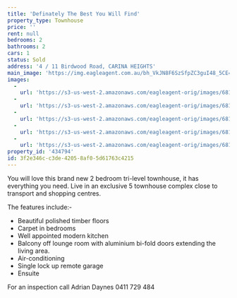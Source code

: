```yaml
---
title: 'Definately The Best You Will Find'
property_type: Townhouse
price: ''
rent: null
bedrooms: 2
bathrooms: 2
cars: 1
status: Sold
address: '4 / 11 Birdwood Road, CARINA HEIGHTS'
main_image: 'https://img.eagleagent.com.au/bh_VkJN8F6SzSfpZC3guI48_5CE=/1280x854/smart/https://s3-us-west-2.amazonaws.com/eagleagent-orig/images/6818048/103965380-image-M.jpg'
images:
  -
    url: 'https://s3-us-west-2.amazonaws.com/eagleagent-orig/images/6818052/103965380-image-D.jpg'
  -
    url: 'https://s3-us-west-2.amazonaws.com/eagleagent-orig/images/6818051/103965380-image-C.jpg'
  -
    url: 'https://s3-us-west-2.amazonaws.com/eagleagent-orig/images/6818050/103965380-image-B.jpg'
  -
    url: 'https://s3-us-west-2.amazonaws.com/eagleagent-orig/images/6818049/103965380-image-A.jpg'
  -
    url: 'https://s3-us-west-2.amazonaws.com/eagleagent-orig/images/6818048/103965380-image-M.jpg'
property_id: '434794'
id: 3f2e346c-c3de-4205-8af0-5d61763c4215
---
```

You will love this brand new 2 bedroom tri-level townhouse, it has everything you need.  Live in an exclusive 5 townhouse complex close to transport and shopping centres.

The features include:-

- Beautiful polished timber floors
- Carpet in bedrooms
- Well appointed modern kitchen
- Balcony off lounge room with aluminium bi-fold doors extending the living area.
- Air-conditioning
- Single lock up remote garage
- Ensuite

For an inspection call Adrian Daynes 0411 729 484